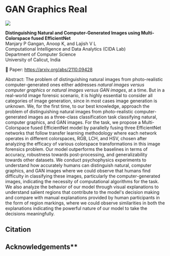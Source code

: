# GAN Graphics Real
<img src= 'https://github.com/manjaryp/GANvsGraphicsvsReal/blob/main/images/index_pic.PNG' style="max-width: 100%;">

**Distinguishing Natural and Computer-Generated Images using Multi-Colorspace fused EfficientNet** </br>
Manjary P Gangan, Anoop K, and Lajish V L </br>
Computational Intelligence and Data Analytics (CIDA Lab) </br>
Department of Computer Science </br>
University of Calicut, India

:memo: Paper: https://arxiv.org/abs/2110.09428 

Abstract: The problem of distinguishing natural images from photo-realistic computer-generated ones either addresses _natural images versus computer graphics_ or _natural images versus GAN images_, at a time. But in a real-world image forensic scenario, it is highly essential to consider all categories of image generation, since in most cases image generation is unknown. We, for the first time, to our best knowledge, approach the problem of distinguishing natural images from photo-realistic computer-generated images as a three-class classification task classifying natural, computer graphics, and GAN images. For the task, we propose a Multi-Colorspace fused EfficientNet model by parallelly fusing three EfficientNet networks that follow transfer learning methodology where each network operates in different colorspaces, RGB, LCH, and HSV, chosen after analyzing the efficacy of various colorspace transformations in this image forensics problem. Our model outperforms the baselines in terms of accuracy, robustness towards post-processing, and generalizability towards other datasets. We conduct psychophysics experiments to understand how accurately humans can distinguish natural, computer graphics, and GAN images where we could observe that humans find difficulty in classifying these images, particularly the computer-generated images, indicating the necessity of computational algorithms for the task. We also analyze the behavior of our model through visual explanations to understand salient regions that contribute to the model's decision making and compare with manual explanations provided by human participants in the form of region markings, where we could observe similarities in both the explanations indicating the powerful nature of our model to take the decisions meaningfully. 

## Citation


## Acknowledgements**
